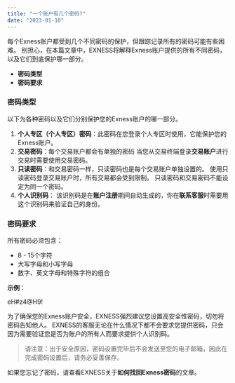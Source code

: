 ```yaml
---
title: "一个账户有几个密码?"
date: "2023-01-10"
---
```


每个Exness账户都受到几个不同密码的保护，但跟踪记录所有的密码可能有些困难。 别担心，在本篇文章中，EXNESS将解释Exness账户提供的所有不同密码，以及它们到底保护哪一部分。

- **密码类型**
- **密码要求**

### 密码类型

以下为各种密码以及它们分别保护您的Exness账户的哪一部分。

1. **个人专区（个人专区）密码**：此密码在您登录个人专区时使用，它能保护您的Exness账户。
2. **交易密码**：每个交易账户都会有单独的密码 当您从交易终端登录**交易账户**进行交易时需要使用交易密码。
3. **只读密码**：和交易密码一样，只读密码也是每个交易账户单独设置的。 使用只读密码登录交易账户时，所有交易都会受到限制。 只读密码和交易密码不能设定为同一个密码。
4. **个人识别码**： 该识别码是在**账户注册**期间自动生成的，你在**联系客服**时需要用这个识别码来验证自己的身份。

### 密码要求

所有密码必须包含：

- 8 - 15个字符
- 大写字母和小写字母
- 数字、英文字母和特殊字符的组合

**示例**：

eH#z4@H9!

为了确保您的Exness账户安全，EXNESS强烈建议您设置高安全性密码，切勿将密码告知他人。 EXNESS的客服无论在什么情况下都不会要求您提供密码，只会因为需要验证您是否为账户的所有人而要求提供个人识别码。

> 请注意：出于安全原因，密码设置完毕后不会发送至您的电子邮箱，因此在完成密码设置后，请务必妥善保存。

如果您忘记了密码，请查看EXNESS关于**如何找回Exness密码**的文章。
